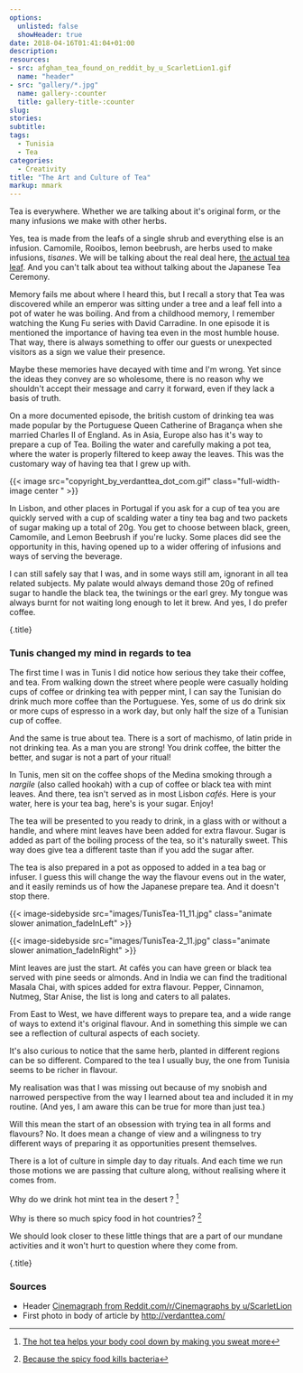 ```yaml
---
options:
  unlisted: false
  showHeader: true
date: 2018-04-16T01:41:04+01:00
description: 
resources: 
- src: afghan_tea_found_on_reddit_by_u_ScarletLion1.gif
  name: "header"
- src: "gallery/*.jpg"
  name: gallery-:counter
  title: gallery-title-:counter
slug:
stories:
subtitle: 
tags: 
  - Tunisia
  - Tea 
categories: 
  - Creativity
title: "The Art and Culture of Tea"
markup: mmark
---
```



Tea is everywhere. Whether we are talking about it's original form, or the many infusions we make with other herbs.

Yes, tea is made from the leafs of a single shrub and everything else is an infusion. Camomile, Rooibos, lemon beebrush, are herbs used to make infusions, *tisanes*. We will be talking about the real deal here, [the actual tea leaf](https://en.wikipedia.org/wiki/Tea). And you can't talk about tea without talking about the Japanese Tea Ceremony.

Memory fails me about where I heard this, but I recall a story that Tea was discovered while an emperor was sitting under a tree and a leaf fell into a pot of water he was boiling. And from a childhood memory, I remember watching the Kung Fu series with David Carradine. In one episode it is mentioned the importance of having tea even in the most humble house. That way, there is always something to offer our guests or unexpected visitors as a sign we value their presence.

Maybe these memories have decayed with time and I'm wrong. Yet since the ideas they convey are so wholesome, there is no reason why we shouldn't accept their message and carry it forward, even if they lack a basis of truth.

On a more documented episode, the british custom of drinking tea was made popular by the Portuguese Queen Catherine of Bragança when she married Charles II of England. As in Asia, Europe also has it's way to prepare a cup of Tea. Boiling the water and carefully making a pot tea, where the water is properly filtered to keep away the leaves. This was the customary way of having tea that I grew up with. 

{{< image src="copyright_by_verdanttea_dot_com.gif" class="full-width-image center " >}}

In Lisbon, and other places in Portugal if you ask for a cup of tea you are quickly served with a cup of scalding water a tiny tea bag and two packets of sugar making up a total of 20g. You get to choose between black, green, Camomile, and Lemon Beebrush if you're lucky. Some places did see the opportunity in this, having opened up to a wider offering of infusions and ways of serving the beverage.

I can still safely say that I was, and in some ways still am, ignorant in all tea related subjects. My palate would always demand those 20g of refined sugar to handle the black tea, the twinings or the earl grey. My tongue was always burnt for not waiting long enough to let it brew. And yes, I do prefer coffee.

{.title}
### Tunis changed my mind in regards to tea 

The first time I was in Tunis I did notice how serious they take their coffee, and tea. From walking down the street where people were casually holding cups of coffee or drinking tea with pepper mint, I can say the Tunisian do drink much more coffee than the Portuguese. Yes, some of us do drink six or more cups of espresso in a work day, but only half the size of a Tunisian cup of coffee.

And the same is true about tea. There is a sort of machismo, of latin pride in not drinking tea. As a man you are strong! You drink coffee, the bitter the better, and sugar is not a part of your ritual!

In Tunis, men sit on the coffee shops of the Medina smoking through a _nargile_ (also called hookah) with a cup of coffee or black tea with mint leaves. And there, tea isn't served as in most Lisbon _cafés_. Here is your water, here is your tea bag, here's is your sugar. Enjoy! 

The tea will be presented to you ready to drink, in a glass with or without a handle, and where mint leaves have been added for extra flavour. Sugar is added as part of the boiling process of the tea, so it's naturally sweet. This way does give tea a different taste than if you add the sugar after.

The tea is also prepared in a pot as opposed to added in a tea bag or infuser. I guess this will change the way the flavour evens out in the water, and it easily reminds us of how the Japanese prepare tea. And it doesn't stop there.

{{< image-sidebyside src="images/TunisTea-11_11.jpg" class="animate slower animation_fadeInLeft" >}}

{{< image-sidebyside src="images/TunisTea-2_11.jpg" class="animate slower animation_fadeInRight" >}}

Mint leaves are just the start. At cafés you can have green or black tea served with pine seeds or almonds. And in India we can find the traditional Masala Chai, with spices added for extra flavour. Pepper, Cinnamon, Nutmeg, Star Anise, the list is long and caters to all palates.

From East to West, we have different ways to prepare tea, and a wide range of ways to extend it's original flavour. And in something this simple we can see a reflection of cultural aspects of each society.

It's also curious to notice that the same herb, planted in different regions can be so different. Compared to the tea I usually buy, the one from Tunisia seems to be richer in flavour. 

My realisation was that I was missing out because of my snobish and narrowed perspective from the way I learned about tea and included it in my routine. (And yes, I am aware this can be true for more than just tea.)

Will this mean the start of an obsession with trying tea in all forms and flavours? No. It does mean a change of view and a wilingness to try different ways of preparing it as opportunities present themselves. 

There is a lot of culture in simple day to day rituals. And each time we run those motions we are passing that culture along, without realising where it comes from. 

Why do we drink hot mint tea in the desert ? [^1]

Why is there so much spicy food in hot countries? [^2]

We should look closer to these little things that are a part of our mundane activities and it won't hurt to question where they come from.

{.title}
### Sources 

- Header [Cinemagraph from Reddit.com/r/Cinemagraphs by u/ScarletLion](https://www.reddit.com/r/Cinemagraphs/comments/78efdy/afghan_kahwah_tea/)
- First photo in body of article by http://verdanttea.com/



[^2]: [Because the spicy food kills bacteria](http://news.cornell.edu/stories/1998/03/food-bacteria-spice-survey-shows-why-some-cultures-it-hot)
[^1]: [The hot tea helps your body cool down by making you sweat more]( https://www.smithsonianmag.com/science-nature/a-hot-drink-on-a-hot-day-can-cool-you-down-1338875/)


